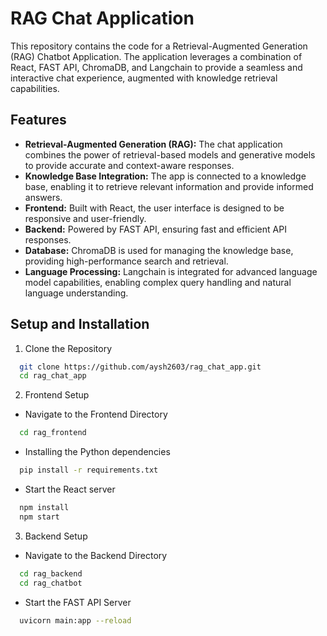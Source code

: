
# RAG Chat Application

This repository contains the code for a Retrieval-Augmented Generation (RAG) Chatbot Application. The application leverages a combination of React, FAST API, ChromaDB, and Langchain to provide a seamless and interactive chat experience, augmented with knowledge retrieval capabilities.

## Features

- **Retrieval-Augmented Generation (RAG):** The chat application combines the power of retrieval-based models and generative models to provide accurate and context-aware responses.
- **Knowledge Base Integration:** The app is connected to a knowledge base, enabling it to retrieve relevant information and provide informed answers.
- **Frontend:** Built with React, the user interface is designed to be responsive and user-friendly.
- **Backend:** Powered by FAST API, ensuring fast and efficient API responses.
- **Database:** ChromaDB is used for managing the knowledge base, providing high-performance search and retrieval.
- **Language Processing:** Langchain is integrated for advanced language model capabilities, enabling complex query handling and natural language understanding.

## Setup and Installation

1. Clone the Repository

```bash
  git clone https://github.com/aysh2603/rag_chat_app.git
  cd rag_chat_app
```

2. Frontend Setup

- Navigate to the Frontend Directory
```bash
  cd rag_frontend
```

- Installing the Python dependencies
```bash
  pip install -r requirements.txt
```

- Start the React server
```bash
  npm install
  npm start
```

3. Backend Setup

- Navigate to the Backend Directory
```bash
  cd rag_backend
  cd rag_chatbot
```

- Start the FAST API Server
```bash
  uvicorn main:app --reload
```


